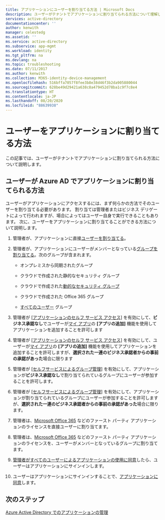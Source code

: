 ```yaml
---
title: アプリケーションにユーザーを割り当てる方法 | Microsoft Docs
description: ユーザーがテナントでアプリケーションに割り当てられる方法について理解します。
services: active-directory
documentationcenter: ''
author: kenwith
manager: celestedg
ms.assetid: ''
ms.service: active-directory
ms.subservice: app-mgmt
ms.workload: identity
ms.tgt_pltfrm: na
ms.devlang: na
ms.topic: troubleshooting
ms.date: 07/11/2017
ms.author: kenwith
ms.collection: M365-identity-device-management
ms.openlocfilehash: 516bffa7057f8fee3b8e38d46f3b2da905880044
ms.sourcegitcommit: 628be49d29421a638c8a479452d78ba1c9f7c8e4
ms.translationtype: HT
ms.contentlocale: ja-JP
ms.lasthandoff: 08/20/2020
ms.locfileid: "88639938"
---
```

# <a name="how-to-assign-users-to-applications"></a>ユーザーをアプリケーションに割り当てる方法

この記事では、ユーザーがテナントでアプリケーションに割り当てられる方法について説明します。

## <a name="how-do-users-get-assigned-to-an-application-in-azure-ad"></a>ユーザーが Azure AD でアプリケーションに割り当てられる方法

ユーザーがアプリケーションにアクセスするには、まず何らかの方法でそのユーザーを割り当てる必要があります。 割り当ては管理者またはビジネス デリゲートによって行われますが、場合によってはユーザー自身で実行できることもあります。 次に、ユーザーをアプリケーションに割り当てることができる方法について説明します。

1.  管理者が、アプリケーションに直接[ユーザーを割り当てる](https://docs.microsoft.com/azure/active-directory/active-directory-coreapps-assign-user-azure-portal)。

2.  管理者が、アプリケーションにユーザーがメンバーとなっている[グループを割り当てる](https://docs.microsoft.com/azure/active-directory/active-directory-coreapps-assign-user-azure-portal)。次のグループが含まれます。

    * オンプレミスから同期されたグループ

    * クラウドで作成された静的なセキュリティ グループ

    * クラウドで作成された[動的なセキュリティ グループ](https://docs.microsoft.com/azure/active-directory/active-directory-groups-dynamic-membership-azure-portal)

    * クラウドで作成された Office 365 グループ

    * [すべてのユーザー](https://docs.microsoft.com/azure/active-directory/active-directory-accessmanagement-dedicated-groups) グループ

3.  管理者が [[アプリケーションのセルフ サービス アクセス]](https://docs.microsoft.com/azure/active-directory/active-directory-self-service-application-access) を有効にして、**ビジネス承認なし**でユーザーが[マイ アプリ](https://docs.microsoft.com/azure/active-directory/active-directory-saas-access-panel-introduction)の **[アプリの追加]** 機能を使用してアプリケーションを追加することを許可します

4.  管理者が [[アプリケーションのセルフ サービス アクセス]](https://docs.microsoft.com/azure/active-directory/active-directory-self-service-application-access) を有効にして、ユーザーが[マイ アプリ](https://docs.microsoft.com/azure/active-directory/active-directory-saas-access-panel-introduction)の **[アプリの追加]** 機能を使用してアプリケーションを追加することを許可しますが、**選択された一連のビジネス承認者からの事前の承認があった**場合に限ります

5.  管理者が [[セルフサービスによるグループ管理]](https://docs.microsoft.com/azure/active-directory/active-directory-accessmanagement-self-service-group-management) を有効にして、アプリケーションが**ビジネス承認なし**で割り当てられているグループにユーザーが参加することを許可します。

6.  管理者が [[セルフサービスによるグループ管理]](https://docs.microsoft.com/azure/active-directory/active-directory-accessmanagement-self-service-group-management) を有効にして、アプリケーションが割り当てられているグループにユーザーが参加することを許可しますが、**選択された一連のビジネス承認者からの事前の承認があった**場合に限ります。

7.  管理者は、[Microsoft Office 365](https://products.office.com/) などのファースト パーティ アプリケーションのライセンスを直接ユーザーに割り当てます。

8.  管理者は、[Microsoft Office 365](https://products.office.com/) などのファースト パーティ アプリケーションのライセンスを、ユーザーがメンバーとなっているグループに割り当てます。

9.  [管理者がすべてのユーザーによるアプリケーションの使用に同意](https://docs.microsoft.com/azure/active-directory/develop/active-directory-devhowto-multi-tenant-overview)したら、ユーザーはアプリケーションにサインインします。

10. ユーザーはアプリケーションにサインインすることで、[アプリケーションに同意](https://docs.microsoft.com/azure/active-directory/develop/active-directory-devhowto-multi-tenant-overview)します。

## <a name="next-steps"></a>次のステップ
[Azure Active Directory でのアプリケーションの管理](what-is-application-management.md)
